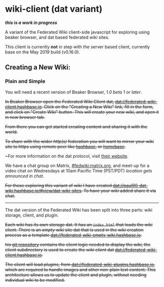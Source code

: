 # wiki-client (dat variant)

__*this is a work in progress*__

A variant of the Federated Wiki client-side javascript for exploring using beaker browser, and dat based federated wiki sites.

This client is currently __not__ in step with the server based client, currently base on the May 2019 build (v0.16.0).

## Creating a New Wiki:

### Plain and Simple

You will need a recent version of Beaker Browser, *1.0 beta 1 or later*.

~~In Beaker Browser open the Federated Wiki Client dat, [dat://federated-wiki-client.hashbase.io](dat://federated-wiki-client.hashbase.io). Click on the "Creating a New Wiki" link, fill in the form, and click on "Create Wiki" button. This will create your new wiki, and open it in new browser tab.~~

~~From there you can get started creating content and sharing it with the world.~~

~~To share with the wider *http(s)* federation you will want to mirror your wiki site to https using remote peer like [hashbase](https://hashbase.io), or [homebase](https://github.com/beakerbrowser/homebase).~~

~For more information on the dat protocol, visit [their website](https://datproject.org/).

We have a chat group on Matrix, [#fedwiki:matrix.org](https://matrix.to/#/#fedwiki:matrix.org), and meet-up for a video chat on Wednesdays at 10am Pacific Time (PST/PDT) *location gets announced in chat*.

~~For those exploring this variant of wiki I have created  [dat://paul90-dat-wiki.hashbase.io/#view/dat-wiki-sites](dat://paul90-dat-wiki.hashbase.io/#view/dat-wiki-sites). To have your wiki added share it via chat.~~

---

The dat version of the Federated Wiki has been split into three parts: wiki storage, client, and plugin.

~~Each wiki has its own storage dat. It has an `index.html` that loads the wiki client. There is an *empty* wiki site dat that is used in the wiki creation process as a template [dat://federated-wiki-empty-wiki.hashbase.io](dat://federated-wiki-empty-wiki.hashbase.io).~~

~~his [git repository](https://github.com/paul90/wiki-client-dat-variant) contains the client logic needed to display the wiki, the client subdirectory is used to create the *wiki client* dat [dat://federated-wiki-client.hashbase.io](dat://federated-wiki-client.hashbase.io).~~

~~The client will load *plugins*, from [dat://federated-wiki-plugins.hashbase.io](dat://federated-wiki-plugins.hashbase.io), which are required to handle images and other non-plain text content. This architecture allows us to update the client and plugin, without needing individual wiki to be modified.~~
